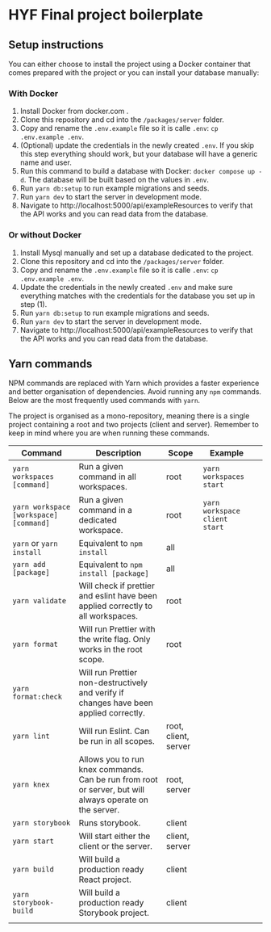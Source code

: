 # HYF Final project boilerplate

## Setup instructions

You can either choose to install the project using a Docker container that comes prepared with the project or you can install your database manually:

### With Docker
1. Install Docker from docker.com .
2. Clone this repository and cd into the `/packages/server` folder.
3. Copy and rename the `.env.example` file so it is calle `.env`: `cp .env.example .env`.
4. (Optional) update the credentials in the newly created `.env`. If you skip this step everything should work, but your database will have a generic name and user.
5. Run this command to build a database with Docker: `docker compose up -d`. The database will be built based on the values in `.env`.
6. Run `yarn db:setup` to run example migrations and seeds.
7. Run `yarn dev` to start the server in development mode.
8. Navigate to http://localhost:5000/api/exampleResources to verify that the API works and you can read data from the database.

### Or without Docker
1. Install Mysql manually and set up a database dedicated to the project.
2. Clone this repository and cd into the `/packages/server` folder.
3. Copy and rename the `.env.example` file so it is calle `.env`: `cp .env.example .env`.
4. Update the credentials in the newly created `.env` and make sure everything matches with the credentials for the database you set up in step (1).
5. Run `yarn db:setup` to run example migrations and seeds.
6. Run `yarn dev` to start the server in development mode.
7. Navigate to http://localhost:5000/api/exampleResources to verify that the API works and you can read data from the database.

## Yarn commands

NPM commands are replaced with Yarn which provides a faster experience and better organisation of dependencies. Avoid running any `npm` commands. Below are the most frequently used commands with `yarn`.

The project is organised as a mono-repository, meaning there is a single project containing a root and two projects (client and server). Remember to keep in mind where you are when running these commands.

| Command                                | Description                                                                                             | Scope                | Example                       |   |
|----------------------------------------|---------------------------------------------------------------------------------------------------------|----------------------|-------------------------------|---|
| `yarn workspaces [command]`            | Run a given command in all workspaces.                                                                  | root                 | `yarn workspaces start`       |   |
| `yarn workspace [workspace] [command]` | Run a given command in a dedicated workspace.                                                           | root                 | `yarn workspace client start` |   |
| `yarn` or `yarn install`               | Equivalent to `npm install`                                                                             | all                  |                               |   |
| `yarn add [package]`                   | Equivalent to `npm install [package]`                                                                   | all                  |                               |   |
| `yarn validate`                        | Will check if prettier and eslint have been applied correctly to all workspaces.                        | root                 |                               |   |
| `yarn format`                          | Will run Prettier with the write flag. Only works in the root scope.                                    | root                 |                               |   |
| `yarn format:check`                    | Will run Prettier non-destructively and verify if changes have been applied correctly.                  |                      |                               |   |
| `yarn lint`                            | Will run Eslint. Can be run in all scopes.                                                              | root, client, server |                               |   |
| `yarn knex`                            | Allows you to run knex commands. Can be run from root or server, but will always operate on the server. | root, server         |                               |   |
| `yarn storybook`                       | Runs storybook.                                                                                         | client               |                               |   |
| `yarn start`                           | Will start either the client or the server.                                                             | client, server       |                               |   |
| `yarn build`                           | Will build a production ready React project.                                                            | client               |                               |   |
| `yarn storybook-build`                 | Will build a production ready Storybook project.                                                        | client               |                               |   |
|                                        |                                                                                                         |                      |                               |   |

